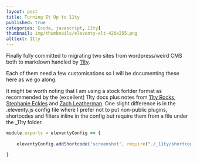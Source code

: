 ```yaml
---
layout: post
title: Turning It Up to 11ty
published: true
categories: [code, javascript, 11ty]
thumbnail: img/thumbnails/eleventy-alt-420x255.png
alttext: 11ty
---
```


Finally fully committed to migrating two sites from wordpress/weird CMS both to markdown handled by [11ty](https://www.11ty.dev).

Each of them need a few customisations so I will be documenting these here as we go along. 

It might be worth noting that I am using a stock forlder format as recommended by the (excellent) 11ty docs plus notes from 
[11ty Rocks](https://11ty.rocks), [Stephanie Eckles](https://twitter.com/5t3ph) and [Zach Leatherman](https://www.zachleat.com/web/eleventy/).
One slight difference is in the .eleventy.js config file where I prefer not to put non-public plugins, shortocdes and filters inline in 
the config but require them from a file under the _11ty folder.


```js
module.exports = eleventyConfig => {
    
    eleventyConfig.addShortcode('screenshot', require("./_11ty/shortcodes/screenshot.js"));

}
```
